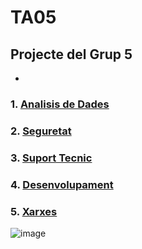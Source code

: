 # TA05

## Projecte del Grup 5
-
### 1. [Analisis de Dades](./IA_Analisisdedades.md)

### 2. [Seguretat](./IA_Seguretat.md)

### 3. [Suport Tecnic](./IA_SuportTecnic.md)

### 4. [Desenvolupament](./IA_desenvolupament.md)

### 5. [Xarxes](./IA_Xarxes.md)


![image](https://github.com/user-attachments/assets/c1e5b912-4c26-4436-a28e-179842a30fb7)


